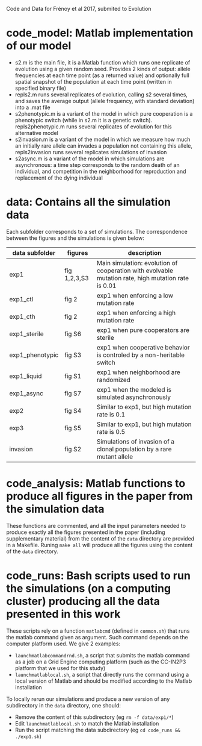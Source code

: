 Code and Data for Frénoy et al 2017, submited to Evolution

# code_model: Matlab implementation of our model
- s2.m is the main file, it is a Matlab function which runs one replicate of evolution using a given random seed. Provides 2 kinds of output: allele frequencies at each time point (as a returned value) and optionally full spatial snapshot of the population at each time point (written in specified binary file)
- repls2.m runs several replicates of evolution, calling s2 several times, and saves the average output (allele frequency, with standard deviation) into a .mat file
- s2phenotypic.m is a variant of the model in which pure cooperation is a phenotypic switch (while in s2.m it is a genetic switch). repls2phenotypic.m runs several replicates of evolution for this alternative model
- s2invasion.m is a variant of the model in which we measure how much an initially rare allele can invades a population not containing this allele, repls2invasion runs several replicates simulations of invasion
- s2async.m is a  variant of the model in which simulations are asynchronous: a time step corresponds to the random death of an individual, and competition in the neighborhood for reproduction and replacement of the dying individual

# data: Contains all the simulation data
Each subfolder corresponds to a set of simulations. The correspondence between the figures and the simulations is given below:

| data subfolder | figures | description |
| -------------------- | --------------- | --------------------------------------------------------------- |
| exp1 | fig 1,2,3,S3 | Main simulation: evolution of cooperation with evolvable mutation rate, high mutation rate is 0.01 |
| exp1_ctl | fig 2 | exp1 when enforcing a low mutation rate |
| exp1_cth | fig 2 | exp1 when enforcing a high mutation rate |
| exp1_sterile | fig S6 | exp1 when pure cooperators are sterile |
| exp1_phenotypic | fig S3 | exp1 when cooperative behavior is controled by a non-heritable switch |
| exp1_liquid | fig S1 | exp1 when neighborhood are randomized |
| exp1_async | fig S7 | exp1 when the modeled is simulated asynchronously |
| exp2 | fig S4 | Similar to exp1, but high mutation rate is 0.1 |
| exp3 | fig S5 | Similar to exp1, but high mutation rate is 0.5 |
| invasion | fig S2 | Simulations of invasion of a clonal population by a rare mutant allele |


# code_analysis: Matlab functions to produce all figures in the paper from the simulation data
These functions are commented, and all the input parameters needed to produce exactly all the figures presented in the paper (including supplementary material) from the content of the `data` directory are provided in a Makefile. Runing `make all` will produce all the figures using the content of the `data` directory.

# code_runs: Bash scripts used to run the simulations (on a computing cluster) producing all the data presented in this work
These scripts rely on a function `matlabcmd` (defined in `common.sh`) that runs the matlab command given as argument. Such command depends on the computer platform used. We give 2 examples:

- `launchmatlabcommandrnd.sh`, a script that submits the matlab command as a job on a Grid Engine computing platform (such as the CC-IN2P3 platform that we used for this study)
- `launchmatlablocal.sh`, a script that directly runs the command using a local version of Matlab and should be modified according to the Matlab installation

To locally rerun our simulations and produce a new version of any subdirectory in the `data` directory, one should:

- Remove the content of this subdirectory (eg `rm -f data/exp1/*`)
- Edit `launchmatlablocal.sh` to match the Matlab installation
- Run the script matching the data subdirectory (eg `cd code_runs && ./exp1.sh`)

